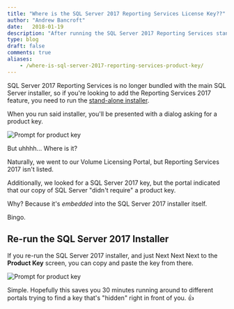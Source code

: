 ```yaml
---
title: "Where is the SQL Server 2017 Reporting Services License Key??"
author: "Andrew Bancroft"
date:   2018-01-19
description: "After running the SQL Server 2017 Reporting Services standalone installer, you will be presented with a dialog asking for a Product Key.  Where is it??"
type: blog
draft: false
comments: true
aliases:
    - /where-is-sql-server-2017-reporting-services-product-key/
---
```


SQL Server 2017 Reporting Services is no longer bundled with the main SQL Server installer, so if you're looking to add the Reporting Services 2017 feature, you need to run the [stand-alone installer](https://www.microsoft.com/en-us/download/details.aspx?id=55252).

When you run said installer, you'll be presented with a dialog asking for a product key.

![Prompt for product key](ssrs2017-product-key.png)

But uhhhh... Where is it?

Naturally, we went to our Volume Licensing Portal, but Reporting Services 2017 isn't listed.  

Additionally, we looked for a SQL Server 2017 key, but the portal indicated that our copy of SQL Server "didn't require" a product key.

Why?  Because it's *embedded* into the SQL Server 2017 installer itself.

Bingo.

## Re-run the SQL Server 2017 Installer
If you re-run the SQL Server 2017 installer, and just Next Next Next to the **Product Key** screen, you can copy and paste the key from there.

![Prompt for product key](sql-server-2017-product-key.png)

Simple.  Hopefully this saves you 30 minutes running around to different portals trying to find a key that's "hidden" right in front of you. 👍
